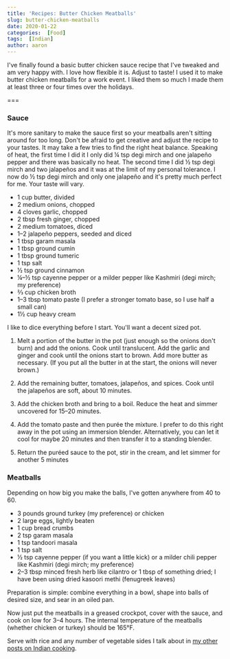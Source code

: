 ```yaml
---
title: 'Recipes: Butter Chicken Meatballs'
slug: butter-chicken-meatballs
date: 2020-01-22
categories:  [Food]
tags:  [Indian]
author: aaron
---
```


I've finally found a basic butter chicken sauce recipe that I've tweaked and am very happy with. I love how flexible it is. Adjust to taste! I used it to make butter chicken meatballs for a work event. I liked them so much I made them at least three or four times over the holidays.

===

### Sauce

It's more sanitary to make the sauce first so your meatballs aren't sitting around for too long. Don't be afraid to get creative and adjust the recipe to your tastes. It may take a few tries to find the right heat balance. Speaking of heat, the first time I did it I only did &frac14; tsp degi mirch and one jalape&ntilde;o pepper and there was basically no heat. The second time I did &frac12; tsp degi mirch and two jalape&ntilde;os and it was at the limit of my personal tolerance. I now do &frac12; tsp degi mirch and only one jalape&ntilde;o and it's pretty much perfect for me. Your taste will vary.

* 1 cup butter, divided
* 2 medium onions, chopped
* 4 cloves garlic, chopped
* 2 tbsp fresh ginger, chopped
* 2 medium tomatoes, diced
* 1&ndash;2 jalape&ntilde;o peppers, seeded and diced
* 1 tbsp garam masala
* 1 tbsp ground cumin
* 1 tbsp ground tumeric
* 1 tsp salt
* &frac12; tsp ground cinnamon
* &frac14;&ndash;&frac12; tsp cayenne pepper or a milder pepper like Kashmiri (degi mirch; my preference)
* &frac23; cup chicken broth
* 1&ndash;3 tbsp tomato paste (I prefer a stronger tomato base, so I use half a small can)
* 1&frac12; cup heavy cream

I like to dice everything before I start. You'll want a decent sized pot.

1. Melt a portion of the butter in the pot (just enough so the onions don't burn) and add the onions. Cook until translucent. Add the garlic and ginger and cook until the onions start to brown. Add more butter as necessary. (If you put all the butter in at the start, the onions will never brown.)

2. Add the remaining butter, tomatoes, jalape&ntilde;os, and spices. Cook until the jalape&ntilde;os are soft, about 10 minutes.

3. Add the chicken broth and bring to a boil. Reduce the heat and simmer uncovered for 15&ndash;20 minutes.

4. Add the tomato paste and then purée the mixture. I prefer to do this right away in the pot using an immersion blender. Alternatively, you can let it cool for maybe 20 minutes and then transfer it to a standing blender.

5. Return the puréed sauce to the pot, stir in the cream, and let simmer for another 5 minutes

### Meatballs

Depending on how big you make the balls, I've gotten anywhere from 40 to 60.

* 3 pounds ground turkey (my preference) or chicken
* 2 large eggs, lightly beaten
* 1 cup bread crumbs
* 2 tsp garam masala
* 1 tsp tandoori masala
* 1 tsp salt
* &frac12; tsp cayenne pepper (if you want a little kick) or a milder chili pepper like Kashmiri (degi mirch; my preference)
* 2&ndash;3 tbsp minced fresh herb like cilantro or 1 tbsp of something dried; I have been using dried kasoori methi (fenugreek leaves)

Preparation is simple: combine everything in a bowl, shape into balls of desired size, and sear in an oiled pan.

Now just put the meatballs in a greased crockpot, cover with the sauce, and cook on low for 3&ndash;4 hours. The internal temperature of the meatballs (whether chicken or turkey) should be 165&deg;F.

Serve with rice and any number of vegetable sides I talk about in [my other posts on Indian cooking](/tags/indian).
